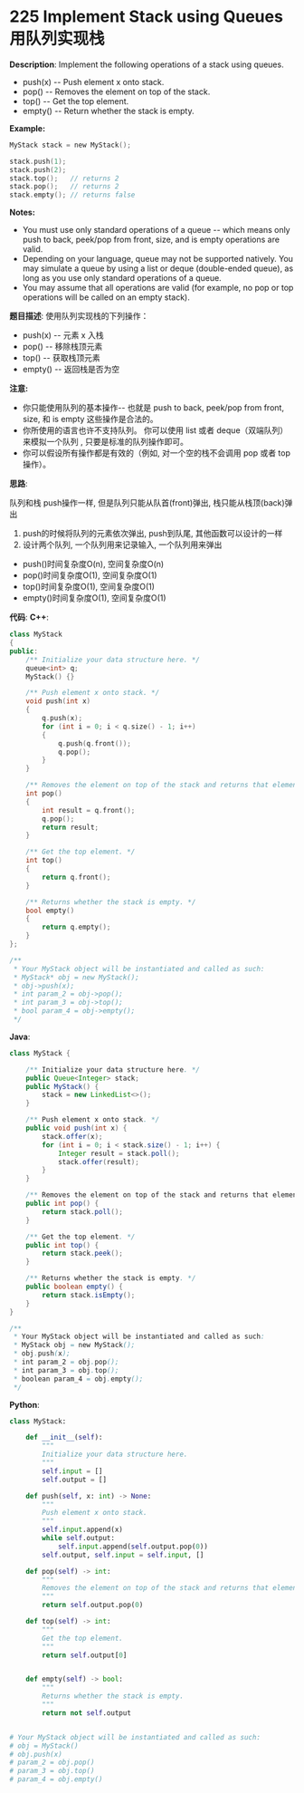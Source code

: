 # 225 Implement Stack using Queues 用队列实现栈

__Description__:
Implement the following operations of a stack using queues.

- push(x) -- Push element x onto stack.
- pop() -- Removes the element on top of the stack.
- top() -- Get the top element.
- empty() -- Return whether the stack is empty.

**Example:**

```C
MyStack stack = new MyStack();

stack.push(1);
stack.push(2);  
stack.top();   // returns 2
stack.pop();   // returns 2
stack.empty(); // returns false
```

__Notes:__

- You must use only standard operations of a queue -- which means only push to back, peek/pop from front, size, and is empty operations are valid.
- Depending on your language, queue may not be supported natively. You may simulate a queue by using a list or deque (double-ended queue), as long as you use only standard operations of a queue.
- You may assume that all operations are valid (for example, no pop or top operations will be called on an empty stack).

__题目描述__:
使用队列实现栈的下列操作：

- push(x) -- 元素 x 入栈
- pop() -- 移除栈顶元素
- top() -- 获取栈顶元素
- empty() -- 返回栈是否为空

__注意:__

- 你只能使用队列的基本操作-- 也就是 push to back, peek/pop from front, size, 和 is empty 这些操作是合法的。
- 你所使用的语言也许不支持队列。 你可以使用 list 或者 deque（双端队列）来模拟一个队列 , 只要是标准的队列操作即可。
- 你可以假设所有操作都是有效的（例如, 对一个空的栈不会调用 pop 或者 top 操作）。

__思路__:

队列和栈 push操作一样, 但是队列只能从队首(front)弹出, 栈只能从栈顶(back)弹出

1. push的时候将队列的元素依次弹出, push到队尾, 其他函数可以设计的一样
2. 设计两个队列, 一个队列用来记录输入, 一个队列用来弹出

- push()时间复杂度O(n), 空间复杂度O(n)
- pop()时间复杂度O(1), 空间复杂度O(1)
- top()时间复杂度O(1), 空间复杂度O(1)
- empty()时间复杂度O(1), 空间复杂度O(1)

__代码__:
__C++__:

```C++
class MyStack 
{
public:
    /** Initialize your data structure here. */
    queue<int> q;
    MyStack() {}

    /** Push element x onto stack. */
    void push(int x) 
    {
        q.push(x);
        for (int i = 0; i < q.size() - 1; i++) 
        {
            q.push(q.front());
            q.pop();
        }
    }

    /** Removes the element on top of the stack and returns that element. */
    int pop() 
    {
        int result = q.front();
        q.pop();
        return result;
    }

    /** Get the top element. */
    int top() 
    {
        return q.front();
    }

    /** Returns whether the stack is empty. */
    bool empty() 
    {
        return q.empty();
    }
};

/**
 * Your MyStack object will be instantiated and called as such:
 * MyStack* obj = new MyStack();
 * obj->push(x);
 * int param_2 = obj->pop();
 * int param_3 = obj->top();
 * bool param_4 = obj->empty();
 */
```

__Java__:

```Java
class MyStack {

    /** Initialize your data structure here. */
    public Queue<Integer> stack;
    public MyStack() {
        stack = new LinkedList<>();
    }

    /** Push element x onto stack. */
    public void push(int x) {
        stack.offer(x);
        for (int i = 0; i < stack.size() - 1; i++) {
            Integer result = stack.poll();
            stack.offer(result);
        }
    }

    /** Removes the element on top of the stack and returns that element. */
    public int pop() {
        return stack.poll();
    }

    /** Get the top element. */
    public int top() {
        return stack.peek();
    }

    /** Returns whether the stack is empty. */
    public boolean empty() {
        return stack.isEmpty();
    }
}

/**
 * Your MyStack object will be instantiated and called as such:
 * MyStack obj = new MyStack();
 * obj.push(x);
 * int param_2 = obj.pop();
 * int param_3 = obj.top();
 * boolean param_4 = obj.empty();
 */
```

__Python__:

```Python
class MyStack:

    def __init__(self):
        """
        Initialize your data structure here.
        """
        self.input = []
        self.output = []

    def push(self, x: int) -> None:
        """
        Push element x onto stack.
        """
        self.input.append(x)
        while self.output:
            self.input.append(self.output.pop(0))
        self.output, self.input = self.input, []

    def pop(self) -> int:
        """
        Removes the element on top of the stack and returns that element.
        """
        return self.output.pop(0)

    def top(self) -> int:
        """
        Get the top element.
        """
        return self.output[0]


    def empty(self) -> bool:
        """
        Returns whether the stack is empty.
        """
        return not self.output


# Your MyStack object will be instantiated and called as such:
# obj = MyStack()
# obj.push(x)
# param_2 = obj.pop()
# param_3 = obj.top()
# param_4 = obj.empty()
```
